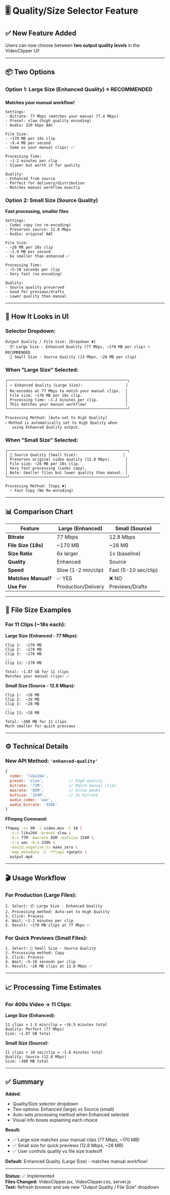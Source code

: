 # 🎚️ Quality/Size Selector Feature

## ✅ New Feature Added

Users can now choose between **two output quality levels** in the VideoClipper UI!

---

## 📦 Two Options

### Option 1: Large Size (Enhanced Quality) ⭐ **RECOMMENDED**

**Matches your manual workflow!**

```
Settings:
- Bitrate: 77 Mbps (matches your manual 77.4 Mbps)
- Preset: slow (high quality encoding)
- Audio: 320 kbps AAC

File Size:
- ~170 MB per 18s clip
- ~9.4 MB per second
- Same as your manual clips! ✅

Processing Time:
- ~1-2 minutes per clip
- Slower but worth it for quality

Quality:
- Enhanced from source
- Perfect for delivery/distribution
- Matches manual workflow exactly
```

### Option 2: Small Size (Source Quality)

**Fast processing, smaller files**

```
Settings:
- Codec copy (no re-encoding)
- Preserves source: 12.8 Mbps
- Audio: original AAC

File Size:
- ~28 MB per 18s clip
- ~1.6 MB per second
- 6x smaller than enhanced ✅

Processing Time:
- ~5-10 seconds per clip
- Very fast (no encoding)

Quality:
- Source quality preserved
- Good for previews/drafts
- Lower quality than manual
```

---

## 🎨 How It Looks in UI

### Selector Dropdown:
```
Output Quality / File Size: [Dropdown ▼]
  📦 Large Size - Enhanced Quality (77 Mbps, ~170 MB per clip) ⭐ RECOMMENDED
  💾 Small Size - Source Quality (13 Mbps, ~28 MB per clip)
```

### When "Large Size" Selected:
```
┌─────────────────────────────────────────────────────┐
│ ⭐ Enhanced Quality (Large Size):                   │
│ Re-encodes at 77 Mbps to match your manual clips.  │
│ File size: ~170 MB per 18s clip.                   │
│ Processing time: ~1-2 minutes per clip.            │
│ This matches your manual workflow!                 │
└─────────────────────────────────────────────────────┘

Processing Method: [Auto-set to High Quality]
ℹ️ Method is automatically set to High Quality when 
   using Enhanced Quality output.
```

### When "Small Size" Selected:
```
┌─────────────────────────────────────────────────────┐
│ 💾 Source Quality (Small Size):                    │
│ Preserves original video quality (12.8 Mbps).      │
│ File size: ~28 MB per 18s clip.                    │
│ Very fast processing (codec copy).                 │
│ Note: Smaller files but lower quality than manual. │
└─────────────────────────────────────────────────────┘

Processing Method: [Copy ▼]
  ⚡ Fast Copy (No Re-encoding)
```

---

## 📊 Comparison Chart

| Feature | Large (Enhanced) | Small (Source) |
|---------|-----------------|----------------|
| **Bitrate** | 77 Mbps | 12.8 Mbps |
| **File Size (18s)** | ~170 MB | ~28 MB |
| **Size Ratio** | 6x larger | 1x (baseline) |
| **Quality** | Enhanced | Source |
| **Speed** | Slow (1-2 min/clip) | Fast (5-10 sec/clip) |
| **Matches Manual?** | ✅ YES | ❌ NO |
| **Use For** | Production/Delivery | Previews/Drafts |

---

## 🎯 File Size Examples

### For 11 Clips (~18s each):

**Large Size (Enhanced - 77 Mbps):**
```
Clip 1:  ~170 MB
Clip 2:  ~170 MB
Clip 3:  ~170 MB
...
Clip 11: ~170 MB

Total: ~1.87 GB for 11 clips
Matches your manual clips! ✅
```

**Small Size (Source - 12.8 Mbps):**
```
Clip 1:  ~28 MB
Clip 2:  ~28 MB
Clip 3:  ~28 MB
...
Clip 11: ~28 MB

Total: ~308 MB for 11 clips
Much smaller for quick previews
```

---

## ⚙️ Technical Details

### New API Method: `'enhanced-quality'`

```javascript
{
  codec: 'libx264',
  preset: 'slow',           // High quality
  bitrate: '77M',           // Match manual clips
  maxrate: '85M',           // Allow peaks
  bufsize: '154M',          // 2x bitrate
  audio_codec: 'aac',
  audio_bitrate: '320k'
}
```

**FFmpeg Command:**
```bash
ffmpeg -ss 90 -i video.mov -t 18 \
  -c:v libx264 -preset slow \
  -b:v 77M -maxrate 85M -bufsize 154M \
  -c:a aac -b:a 320k \
  -avoid_negative_ts make_zero \
  -map_metadata -1 -fflags +genpts \
  output.mp4
```

---

## 🎬 Usage Workflow

### For Production (Large Files):
```
1. Select: 📦 Large Size - Enhanced Quality
2. Processing method: Auto-set to High Quality
3. Click: Process
4. Wait: ~1-2 minutes per clip
5. Result: ~170 MB clips at 77 Mbps ✅
```

### For Quick Previews (Small Files):
```
1. Select: 💾 Small Size - Source Quality  
2. Processing method: Copy
3. Click: Process
4. Wait: ~5-10 seconds per clip
5. Result: ~28 MB clips at 12.8 Mbps ✅
```

---

## 📈 Processing Time Estimates

### For 409s Video → 11 Clips:

**Large Size (Enhanced):**
```
11 clips × 1.5 min/clip = ~16.5 minutes total
Quality: Perfect (77 Mbps)
Size: ~1.87 GB total
```

**Small Size (Source):**
```
11 clips × 10 sec/clip = ~1.8 minutes total
Quality: Source (12.8 Mbps)
Size: ~308 MB total
```

---

## ✅ Summary

**Added:**
- Quality/Size selector dropdown
- Two options: Enhanced (large) vs Source (small)
- Auto-sets processing method when Enhanced selected
- Visual info boxes explaining each choice

**Result:**
- ✅ Large size matches your manual clips (77 Mbps, ~170 MB)
- ✅ Small size for quick previews (12.8 Mbps, ~28 MB)
- ✅ User controls quality vs file size tradeoff

**Default:** Enhanced Quality (Large Size) - matches manual workflow!

---

**Status:** ✅ Implemented  
**Files Changed:** VideoClipper.jsx, VideoClipper.css, server.js  
**Test:** Refresh browser and see new "Output Quality / File Size" dropdown

